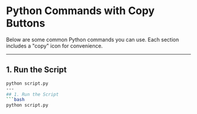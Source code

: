 # Python Commands with Copy Buttons

Below are some common Python commands you can use. Each section includes a "copy" icon for convenience.

---

## 1. Run the Script
```bash
python script.py
---
## 1. Run the Script
```bash
python script.py
